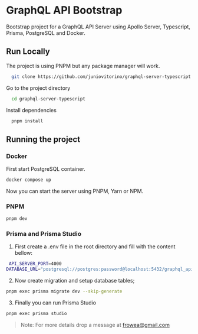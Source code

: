 # GraphQL API Bootstrap

Bootstrap project for a GraphQL API Server using Apollo Server, Typescript, Prisma, PostgreSQL and Docker.

## Run Locally

The project is using PNPM but any package manager will work.

```bash
  git clone https://github.com/juniovitorino/graphql-server-typescript
```

Go to the project directory

```bash
  cd graphql-server-typescript
```

Install dependencies

```bash
  pnpm install
```

## Running the project

### Docker
First start PostgreSQL container.
```bash
docker compose up
```

Now you can start the server using PNPM, Yarn or NPM.

### PNPM
```bash
pnpm dev
```

### Prisma and Prisma Studio

1. First create a .env file in the root directory and fill with the content bellow:
```bash
 API_SERVER_PORT=4000
DATABASE_URL="postgresql://postgres:password@localhost:5432/graphql_api_development?schema=public"
```
2. Now create migration and setup database tables;
```bash
pnpm exec prisma migrate dev --skip-generate
```

3. Finally you can run Prisma Studio
```bash
pnpm exec prisma studio
```

> Note: For more details drop a message at frowea@gmail.com
